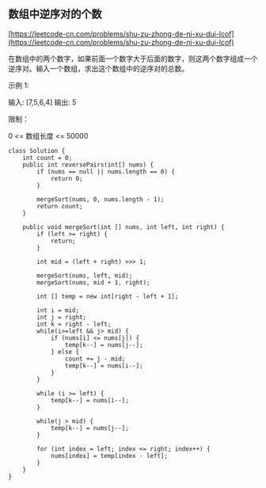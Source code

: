 ## 数组中逆序对的个数
[https://leetcode-cn.com/problems/shu-zu-zhong-de-ni-xu-dui-lcof](https://leetcode-cn.com/problems/shu-zu-zhong-de-ni-xu-dui-lcof)

在数组中的两个数字，如果前面一个数字大于后面的数字，则这两个数字组成一个逆序对。输入一个数组，求出这个数组中的逆序对的总数。

示例 1:

输入: [7,5,6,4]
输出: 5
 

限制：

0 <= 数组长度 <= 50000

```
class Solution {
    int count = 0;
    public int reversePairs(int[] nums) {
        if (nums == null || nums.length == 0) {
            return 0;
        }

        mergeSort(nums, 0, nums.length - 1);
        return count;
    }

    public void mergeSort(int [] nums, int left, int right) {
        if (left >= right) {
            return;
        }

        int mid = (left + right) >>> 1;

        mergeSort(nums, left, mid);
        mergeSort(nums, mid + 1, right);

        int [] temp = new int[right - left + 1];

        int i = mid;
        int j = right;
        int k = right - left;
        while(i>=left && j> mid) {
            if (nums[i] <= nums[j]) {
                temp[k--] = nums[j--];
            } else {
                count += j - mid;
                temp[k--] = nums[i--];
            }
        }

        while (i >= left) {
            temp[k--] = nums[i--];
        }
        
        while(j > mid) {
            temp[k--] = nums[j--];
        }

        for (int index = left; index <= right; index++) {
            nums[index] = temp[index - left];
        }
    }
}
```
